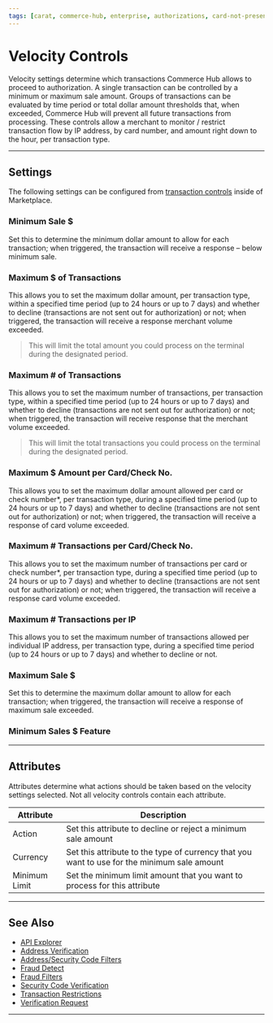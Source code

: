 ```yaml
---
tags: [carat, commerce-hub, enterprise, authorizations, card-not-present, fraud, velocity-controls, velocity-settings]
---
```



# Velocity Controls

Velocity settings determine which transactions Commerce Hub allows to proceed to authorization. A single transaction can be controlled by a minimum or maximum sale amount. Groups of transactions can be evaluated by time period or total dollar amount thresholds that, when exceeded, Commerce Hub will prevent all future transactions from processing. These controls allow a merchant to monitor / restrict transaction flow by IP address, by card number, and amount right down to the hour, per transaction type.

---

## Settings

The following settings can be configured from [transaction controls](?path=docs/Resources/Guides/Fraud/Fraud-Settings.md) inside of Marketplace. 


### Minimum Sale $  

Set this to determine the minimum dollar amount to allow for each transaction; when triggered, the transaction will receive a response – below minimum sale.

### Maximum $ of Transactions 

This allows you to set the maximum dollar amount, per transaction type, within a specified time period (up to 24 hours or up to 7 days) and whether to decline (transactions are not sent out for authorization) or not; when triggered, the transaction will receive a response  merchant volume exceeded.

<!-- theme: Caution -->
>This will limit the total amount you could process on the terminal during the designated period.

### Maximum # of Transactions 

This allows you to set the maximum number of transactions, per transaction type, within a specified time period (up to 24 hours or up to 7 days) and whether to decline (transactions are not sent out for authorization) or not; when triggered, the transaction will receive response that the merchant volume exceeded. 

<!-- theme: Caution -->
>This will limit the total transactions you could process on the terminal during the designated period.  

### Maximum $ Amount per Card/Check No. 

This allows you to set the maximum dollar amount allowed per card or check number*, per transaction type, during a specified time period (up to 24 hours or up to 7 days) and whether to decline (transactions are not sent out for authorization) or not; when triggered, the transaction will receive a response of card volume exceeded.

### Maximum # Transactions per Card/Check No. 

This allows you to set the maximum number of transactions per card or check number*, per transaction type, during a specified time period (up to 24 hours or up to 7 days) and whether to decline (transactions are not sent out for authorization) or not; when triggered, the transaction will receive a response card volume exceeded.

### Maximum # Transactions per IP 

This allows you to set the maximum number of transactions allowed per individual IP address, per transaction type, during a specified time period (up to 24 hours or up to 7 days) and whether to decline or not.

### Maximum Sale $  

Set this to determine the maximum dollar amount to allow for each transaction; when triggered, the transaction will receive a response of maximum sale exceeded.

### Minimum Sales $ Feature

---

## Attributes 

Attributes determine what actions should be taken based on the velocity settings selected. Not all velocity controls contain each attribute.

| Attribute | Description |
|---|----|
| Action | Set this attribute to decline or reject a minimum sale amount |
| Currency | Set this attribute to the type of currency that you want to use for the minimum sale amount |
| Minimum Limit | Set the minimum limit amount that you want to process for this attribute |


---

## See Also

- [API Explorer](../api/?type=post&path=/payments-vas/v1/accounts/verification)
- [Address Verification](?path=docs/Resources/Guides/Fraud/Address-Verification.md)
- [Address/Security Code Filters](?path=docs/Resources/Guides/Fraud/Fraud-Settings-AVS-CVV.md)
- [Fraud Detect](?path=docs/Resources/Guides/Fraud/Fraud-Detect.md)
- [Fraud Filters](?path=docs/Resources/Guides/Fraud/Fraud-Settings-Filters.md)
- [Security Code Verification](?path=docs/Resources/Guides/Fraud/Security-Code.md)
- [Transaction Restrictions](?path=docs/Resources/Guides/Fraud/Fraud-Settings-Restrictions.md)
- [Verification Request](?path=docs/Resources/API-Documents/Payments_VAS/Verification.md)


---
